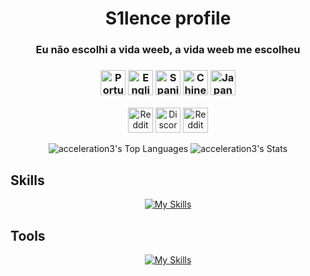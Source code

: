 <link rel="stylesheet" href="https://cdn.jsdelivr.net/gh/lipis/flag-icons@6.6.6/css/flag-icons.min.css"/>

<h1 align="center">S1lence profile</h1>
<h3 align="center">Eu não escolhi a vida weeb, a vida weeb me escolheu</h3>
<h3 align="center">
  <img src="https://flagcdn.com/w40/pt.png" srcset="https://flagcdn.com/w80/pt.png 2x" width="40" alt="Portuguese">
  <img src="https://flagcdn.com/w40/gb.png" srcset="https://flagcdn.com/w80/gb.png 2x" width="40" alt="English">
  <img src="https://flagcdn.com/w40/es.png" srcset="https://flagcdn.com/w80/es.png 2x" width="40" alt="Spanish">
  <img src="https://flagcdn.com/w40/cn.png" srcset="https://flagcdn.com/w80/cn.png 2x" width="40" alt="Chinese">
  <img src="https://flagcdn.com/w40/jp.png" srcset="https://flagcdn.com/w80/jp.png 2x" width="40" alt="Japanese">
</h3>
<p align="center">
  <a href="https://reddit.com/u/acceleration3"><img src="https://github.com/gauravghongde/social-icons/blob/master/PNG/Color/Reddit.png" width="40" alt="Reddit"></a>
  <a href="https://discord.com/users/1002324235353608252"><img src="https://github.com/gauravghongde/social-icons/blob/master/PNG/Color/Discord.png" width="40" alt="Discord"></a>
  <a href="https://steamcommunity.com/id/Acceleration3/"><img src="https://github.com/gauravghongde/social-icons/blob/master/PNG/Color/Steam.png" width="40" alt="Reddit"></a>
</p>

<div align="center">
  
  ![acceleration3's Top Languages](https://github-readme-stats.vercel.app/api/top-langs/?username=acceleration3&theme=radical&show_icons=true&hide_border=false&layout=compact)
  ![acceleration3's Stats](https://github-readme-stats.vercel.app/api?username=acceleration3&theme=radical&show_icons=true&hide_border=false&count_private=true)
  
</div>

## Skills 
<div align="center">
  
  [![My Skills](https://skillicons.dev/icons?i=c,cpp,cs,dotnet,java,powershell,bash,cmake,ts,js,html,css,php,nodejs,angular)](https://skillicons.dev)
  
</div>

## Tools
<div align="center">
  
  [![My Skills](https://skillicons.dev/icons?i=linux,androidstudio,vscode,visualstudio,eclipse,git)](https://skillicons.dev)
  
</div>
